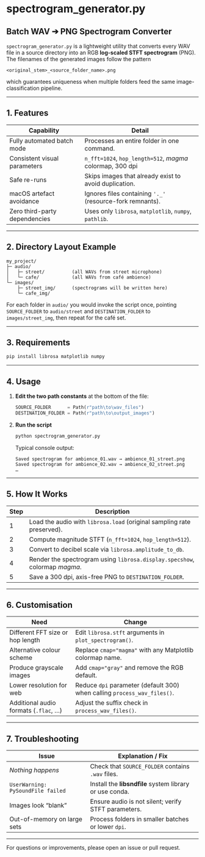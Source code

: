 # spectrogram\_generator.py

## Batch WAV ➔ PNG Spectrogram Converter

`spectrogram_generator.py` is a lightweight utility that converts every WAV
file in a source directory into an RGB **log-scaled STFT spectrogram** (PNG).
The filenames of the generated images follow the pattern

```
<original_stem>_<source_folder_name>.png
```

which guarantees uniqueness when multiple folders feed the same
image-classification pipeline.

---

## 1.  Features

| Capability                    | Detail                                                    |
| ----------------------------- | --------------------------------------------------------- |
| Fully automated batch mode    | Processes an entire folder in one command.                |
| Consistent visual parameters  | `n_fft=1024`, `hop_length=512`, *magma* colormap, 300 dpi |
| Safe re-runs                  | Skips images that already exist to avoid duplication.     |
| macOS artefact avoidance      | Ignores files containing `'._'` (resource-fork remnants). |
| Zero third-party dependencies | Uses only `librosa`, `matplotlib`, `numpy`, `pathlib`.    |

---

## 2.  Directory Layout Example

```
my_project/
├─ audio/
│   ├─ street/          (all WAVs from street microphone)
│   └─ cafe/            (all WAVs from café ambience)
└─ images/
    ├─ street_img/      (spectrograms will be written here)
    └─ cafe_img/
```

For each folder in `audio/` you would invoke the script once, pointing
`SOURCE_FOLDER` to `audio/street` and `DESTINATION_FOLDER` to
`images/street_img`, then repeat for the café set.

---

## 3.  Requirements

```bash
pip install librosa matplotlib numpy
```

---

## 4.  Usage

1. **Edit the two path constants** at the bottom of the file:

   ```python
   SOURCE_FOLDER      = Path(r"path\to\wav_files")
   DESTINATION_FOLDER = Path(r"path\to\output_images")
   ```

2. **Run the script**

   ```bash
   python spectrogram_generator.py
   ```

   Typical console output:

   ```
   Saved spectrogram for ambience_01.wav → ambience_01_street.png
   Saved spectrogram for ambience_02.wav → ambience_02_street.png
   …
   ```

---

## 5.  How It Works

| Step | Description                                                                |
| ---- | -------------------------------------------------------------------------- |
| 1    | Load the audio with `librosa.load` (original sampling rate preserved).     |
| 2    | Compute magnitude STFT (`n_fft=1024`, `hop_length=512`).                   |
| 3    | Convert to decibel scale via `librosa.amplitude_to_db`.                    |
| 4    | Render the spectrogram using `librosa.display.specshow`, colormap *magma*. |
| 5    | Save a 300 dpi, axis-free PNG to `DESTINATION_FOLDER`.                     |

---

## 6.  Customisation

| Need                                  | Change                                                                   |
| ------------------------------------- | ------------------------------------------------------------------------ |
| Different FFT size or hop length      | Edit `librosa.stft` arguments in `plot_spectrogram()`.                   |
| Alternative colour scheme             | Replace `cmap="magma"` with any Matplotlib colormap name.                |
| Produce grayscale images              | Add `cmap="gray"` and remove the RGB default.                            |
| Lower resolution for web              | Reduce `dpi` parameter (default 300) when calling `process_wav_files()`. |
| Additional audio formats (`.flac`, …) | Adjust the suffix check in `process_wav_files()`.                        |

---

## 7.  Troubleshooting

| Issue                             | Explanation / Fix                                       |
| --------------------------------- | ------------------------------------------------------- |
| *Nothing happens*                 | Check that `SOURCE_FOLDER` contains `.wav` files.       |
| `UserWarning: PySoundFile failed` | Install the **libsndfile** system library or use conda. |
| Images look “blank”               | Ensure audio is not silent; verify STFT parameters.     |
| Out-of-memory on large sets       | Process folders in smaller batches or lower `dpi`.      |

---

For questions or improvements, please open an issue or pull request.
